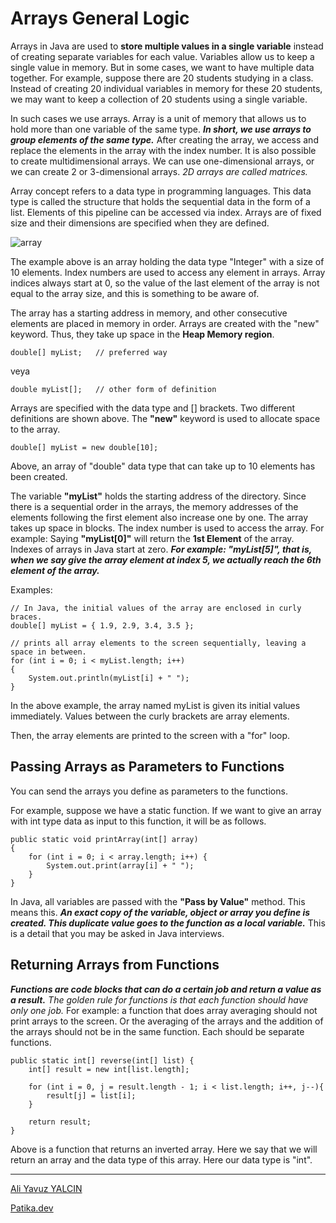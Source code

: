 # **Arrays General Logic**

Arrays in Java are used to **store multiple values in a single variable** instead of creating separate variables for each value. Variables allow us to keep a single value in memory. But in some cases, we want to have multiple data together. For example, suppose there are 20 students studying in a class. Instead of creating 20 individual variables in memory for these 20 students, we may want to keep a collection of 20 students using a single variable.

In such cases we use arrays. Array is a unit of memory that allows us to hold more than one variable of the same type. ***In short, we use arrays to group elements of the same type.*** After creating the array, we access and replace the elements in the array with the index number. It is also possible to create multidimensional arrays. We can use one-dimensional arrays, or we can create 2 or 3-dimensional arrays. *2D arrays are called matrices.*

Array concept refers to a data type in programming languages. This data type is called the structure that holds the sequential data in the form of a list. Elements of this pipeline can be accessed via index. Arrays are of fixed size and their dimensions are specified when they are defined.

![array](https://user-images.githubusercontent.com/63460173/189629720-7721f2e4-d031-4c35-8d44-d14b436f53f8.jpg)

The example above is an array holding the data type "Integer" with a size of 10 elements. Index numbers are used to access any element in arrays. Array indices always start at 0, so the value of the last element of the array is not equal to the array size, and this is something to be aware of.

The array has a starting address in memory, and other consecutive elements are placed in memory in order. Arrays are created with the "new" keyword. Thus, they take up space in the **Heap Memory region**.

    double[] myList;   // preferred way

veya 

    double myList[];   // other form of definition

Arrays are specified with the data type and [] brackets. Two different definitions are shown above. The **"new"** keyword is used to allocate space to the array.

    double[] myList = new double[10];

Above, an array of "double" data type that can take up to 10 elements has been created.

The variable **"myList"** holds the starting address of the directory. Since there is a sequential order in the arrays, the memory addresses of the elements following the first element also increase one by one. The array takes up space in blocks. The index number is used to access the array. For example: Saying **"myList[0]"** will return the **1st Element** of the array. Indexes of arrays in Java start at zero. ***For example: "myList[5]", that is, when we say give the array element at index 5, we actually reach the 6th element of the array.***

Examples:

    // In Java, the initial values of the array are enclosed in curly braces.
    double[] myList = { 1.9, 2.9, 3.4, 3.5 };

    // prints all array elements to the screen sequentially, leaving a space in between.
    for (int i = 0; i < myList.length; i++)
    {
        System.out.println(myList[i] + " ");
    }

In the above example, the array named myList is given its initial values immediately. Values between the curly brackets are array elements.

Then, the array elements are printed to the screen with a "for" loop.

## **Passing Arrays as Parameters to Functions**

You can send the arrays you define as parameters to the functions.

For example, suppose we have a static function. If we want to give an array with int type data as input to this function, it will be as follows.

    public static void printArray(int[] array) 
    {
        for (int i = 0; i < array.length; i++) {
            System.out.print(array[i] + " ");
        }
    }

In Java, all variables are passed with the **"Pass by Value"** method. This means this. ***An exact copy of the variable, object or array you define is created. This duplicate value goes to the function as a local variable.*** This is a detail that you may be asked in Java interviews.

## **Returning Arrays from Functions**

***Functions are code blocks that can do a certain job and return a value as a result.*** *The golden rule for functions is that each function should have only one job.* For example: a function that does array averaging should not print arrays to the screen. Or the averaging of the arrays and the addition of the arrays should not be in the same function. Each should be separate functions.

    public static int[] reverse(int[] list) {
        int[] result = new int[list.length];

        for (int i = 0, j = result.length - 1; i < list.length; i++, j--){
            result[j] = list[i];
        }
   
        return result;
    }

Above is a function that returns an inverted array. Here we say that we will return an array and the data type of this array. Here our data type is "int".

----

[Ali Yavuz YALCIN](https://www.linkedin.com/in/ali-yavuz-yalcin/)

[Patika.dev](https://www.patika.dev/tr)